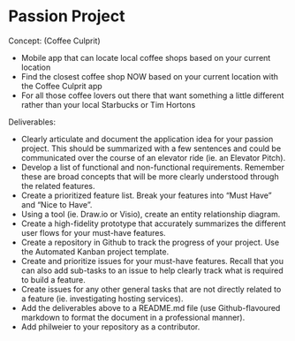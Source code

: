 # Passion Project

Concept: (Coffee Culprit)

- Mobile app that can locate local coffee shops based on your current location
- Find the closest coffee shop NOW based on your current location with the Coffee Culprit app
- For all those coffee lovers out there that want something a little different rather than your local Starbucks or Tim Hortons

Deliverables:

- Clearly articulate and document the application idea for your passion project. This should be summarized with a few sentences and could be communicated over the course of an elevator ride (ie. an Elevator Pitch).
- Develop a list of functional and non-functional requirements. Remember these are broad concepts that will be more clearly understood through the related features.
- Create a prioritized feature list. Break your features into “Must Have” and “Nice to Have”.
- Using a tool (ie. Draw.io or Visio), create an entity relationship diagram.
- Create a high-fidelity prototype that accurately summarizes the different user flows for your must-have features.
- Create a repository in Github to track the progress of your project. Use the Automated Kanban project template.
- Create and prioritize issues for your must-have features. Recall that you can also add sub-tasks to an issue to help          clearly track what is required to build a feature.
- Create issues for any other general tasks that are not directly related to a feature (ie. investigating hosting                services).
- Add the deliverables above to a README.md file (use Github-flavoured markdown to format the document in a professional manner).
- Add philweier to your repository as a contributor.
